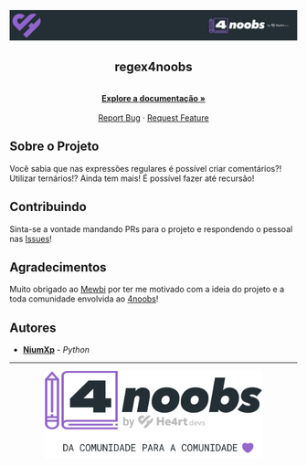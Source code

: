 <p align="center">
  <a href="https://github.com/he4rt/4noobs" target="_blank">
    <img src="https://github.com/he4rt/4noobs/blob/master/.github/header_4noobs.svg">
  </a>
</p>

<p align="center">
  <h2 align="center">regex4noobs</h2>

  <p align="center">
    <br />
    <a href="#ROADMAP"><strong>Explore a documentação »</strong></a>
    <br />
    <br />
    <a href="https://github.com/NiumXp/regex4noobs/issues">Report Bug</a>
    ·
    <a href="https://github.com/NiumXp/regex4noobs/issues">Request Feature</a>
  </p>
</p>


## Sobre o Projeto
Você sabia que nas expressões regulares é possível criar comentários?! Utilizar ternários!? Ainda tem mais! É possível fazer até recursão!


## Contribuindo
Sinta-se a vontade mandando PRs para o projeto e respondendo o pessoal nas [Issues](https://github.com/NiumXp/regex4noobs/issues)!


## Agradecimentos
Muito obrigado ao [Mewbi](https://github.com/Mewbi) por ter me motivado com a ideia do projeto e a toda comunidade envolvida ao [4noobs](https://github.com/he4rt/4noobs)!

## Autores

- [**NiumXp**](https://github.com/NiumXp) - *Python*

---

<p align="center">
  <a href="https://github.com/he4rt/4noobs" target="_blank">
    <img src="https://github.com/he4rt/4noobs/blob/master/.github/footer_4noobs.svg" width="380">
  </a>
</p>
